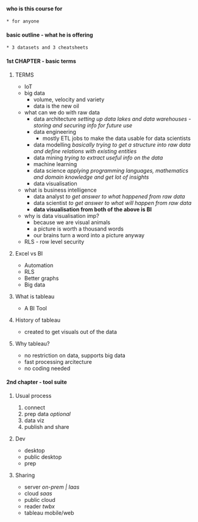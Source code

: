 #### who is this course for

    * for anyone

#### basic outline - what he is offering

    * 3 datasets and 3 cheatsheets

#### 1st CHAPTER - basic terms

1. TERMS

   - IoT
   - big data
     - volume, velocity and variety
     - data is the new oil
   - what can we do with raw data
     - data architecture _setting up data lakes and data warehouses - storing and securing info for future use_
     - data engineering
       - mostly ETL jobs to make the data usable for data scientists
     - data modelling _basically trying to get a structure into raw data and define relations with existing entities_
     - data mining _trying to extract useful info on the data_
     - machine learning
     - data science _applying programming languages, mathematics and domain knowledge and get lot of insights_
     - data visualisation
   - what is business intelligence
     - data analyst _to get answer to what happened from raw data_
     - data scientist _to get answer to what will happen from raw data_
     - **data visualisation from both of the above is BI**
   - why is data visualisation imp?
     - because we are visual animals
     - a picture is worth a thousand words
     - our brains turn a word into a picture anyway
   - RLS - row level security

1. Excel vs BI

   - Automation
   - RLS
   - Better graphs
   - Big data

1. What is tableau

   - A BI Tool

1. History of tableau

   - created to get visuals out of the data

1. Why tableau?
   - no restriction on data, supports big data
   - fast processing arcitecture
   - no coding needed

#### 2nd chapter - tool suite

1. Usual process

   1. connect
   1. prep data _optional_
   1. data viz
   1. publish and share

1. Dev

   - desktop
   - public desktop
   - prep

1. Sharing
   - server _on-prem | Iaas_
   - cloud _saas_
   - public cloud
   - reader _twbx_
   - tableau mobile/web
